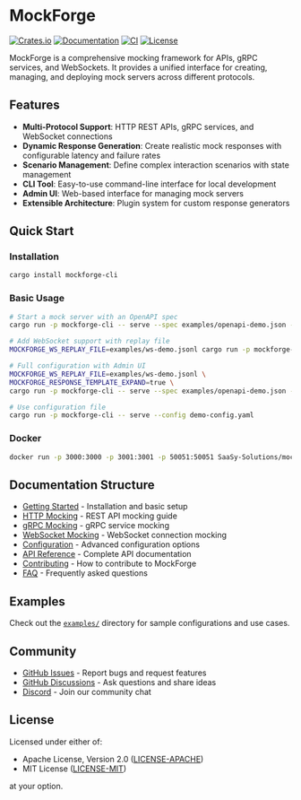 # MockForge

[![Crates.io](https://img.shields.io/crates/v/mockforge.svg)](https://crates.io/crates/mockforge)
[![Documentation](https://docs.rs/mockforge/badge.svg)](https://docs.rs/mockforge)
[![CI](https://github.com/SaaSy-Solutions/mockforge/workflows/CI/badge.svg)](https://github.com/SaaSy-Solutions/mockforge/actions)
[![License](https://img.shields.io/badge/license-MIT%20OR%20Apache--2.0-blue.svg)](https://github.com/SaaSy-Solutions/mockforge/blob/main/LICENSE)

MockForge is a comprehensive mocking framework for APIs, gRPC services, and WebSockets. It provides a unified interface for creating, managing, and deploying mock servers across different protocols.

## Features

- **Multi-Protocol Support**: HTTP REST APIs, gRPC services, and WebSocket connections
- **Dynamic Response Generation**: Create realistic mock responses with configurable latency and failure rates
- **Scenario Management**: Define complex interaction scenarios with state management
- **CLI Tool**: Easy-to-use command-line interface for local development
- **Admin UI**: Web-based interface for managing mock servers
- **Extensible Architecture**: Plugin system for custom response generators

## Quick Start

### Installation

```bash
cargo install mockforge-cli
```

### Basic Usage

```bash
# Start a mock server with an OpenAPI spec
cargo run -p mockforge-cli -- serve --spec examples/openapi-demo.json --http-port 3000

# Add WebSocket support with replay file
MOCKFORGE_WS_REPLAY_FILE=examples/ws-demo.jsonl cargo run -p mockforge-cli -- serve --ws-port 3001

# Full configuration with Admin UI
MOCKFORGE_WS_REPLAY_FILE=examples/ws-demo.jsonl \
MOCKFORGE_RESPONSE_TEMPLATE_EXPAND=true \
cargo run -p mockforge-cli -- serve --spec examples/openapi-demo.json --admin --admin-port 8080

# Use configuration file
cargo run -p mockforge-cli -- serve --config demo-config.yaml
```

### Docker

```bash
docker run -p 3000:3000 -p 3001:3001 -p 50051:50051 SaaSy-Solutions/mockforge
```

## Documentation Structure

- [Getting Started](getting-started.md) - Installation and basic setup
- [HTTP Mocking](http-mocking.md) - REST API mocking guide
- [gRPC Mocking](grpc-mocking.md) - gRPC service mocking
- [WebSocket Mocking](websocket-mocking.md) - WebSocket connection mocking
- [Configuration](configuration.md) - Advanced configuration options
- [API Reference](api-reference.md) - Complete API documentation
- [Contributing](contributing.md) - How to contribute to MockForge
- [FAQ](faq.md) - Frequently asked questions

## Examples

Check out the [`examples/`](../examples/) directory for sample configurations and use cases.

## Community

- [GitHub Issues](https://github.com/SaaSy-Solutions/mockforge/issues) - Report bugs and request features
- [GitHub Discussions](https://github.com/SaaSy-Solutions/mockforge/discussions) - Ask questions and share ideas
- [Discord](https://discord.gg/mockforge) - Join our community chat

## License

Licensed under either of:

- Apache License, Version 2.0 ([LICENSE-APACHE](https://github.com/SaaSy-Solutions/mockforge/blob/main/LICENSE-APACHE))
- MIT License ([LICENSE-MIT](https://github.com/SaaSy-Solutions/mockforge/blob/main/LICENSE-MIT))

at your option.
